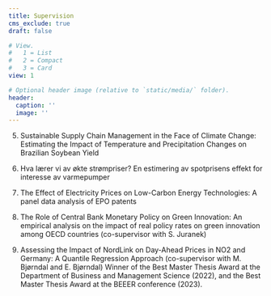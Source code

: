```yaml
---
title: Supervision
cms_exclude: true
draft: false

# View.
#   1 = List
#   2 = Compact
#   3 = Card
view: 1

# Optional header image (relative to `static/media/` folder).
header:
  caption: ''
  image: ''
---
```


5. Sustainable Supply Chain Management in the Face of Climate Change: Estimating the Impact of Temperature and Precipitation Changes on Brazilian Soybean Yield 

4. Hva lærer vi av økte strømpriser? En estimering av spotprisens effekt for interesse av varmepumper

3. The Effect of Electricity Prices on Low-Carbon Energy Technologies: A panel data analysis of EPO patents 

2. The Role of Central Bank Monetary Policy on Green Innovation: An empirical analysis on the impact of real policy rates on green innovation among OECD countries (co-supervisor with S.
Juranek)

1. Assessing the Impact of NordLink on Day-Ahead Prices in NO2 and Germany: A Quantile Regression Approach (co-supervisor with M. Bjørndal and E. Bjørndal)
Winner of the Best Master Thesis Award at the Department of Business and Management Science
(2022), and the Best Master Thesis Award at the BEEER conference (2023).

